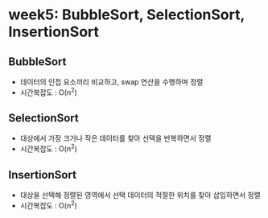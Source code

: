 # week5: BubbleSort, SelectionSort, InsertionSort

## BubbleSort
- 데이터의 인접 요소끼리 비교하고, swap 연산을 수행하며 정렬
- 시간복잡도 : O(n<sup>2</sup>)


## SelectionSort
- 대상에서 가장 크거나 작은 데이터를 찾아 선택을 반복하면서 정렬
- 시간복잡도 : O(n<sup>2</sup>)


## InsertionSort
- 대상을 선택해 정렬된 영역에서 선택 데이터의 적절한 위치를 찾아 삽입하면서 정렬
- 시간복잡도 : O(n<sup>2</sup>)
